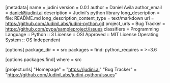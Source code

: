 [metadata]
name = judini
version = 0.0.1
author = Daniel Avila
author_email = daniel@judini.ai
description = Judini's python library
long_description = file: README.md
long_description_content_type = text/markdown
url = https://github.com/JudiniLabs/judini-python.git
project_urls =
    Bug Tracker = https://github.com/pypa/sampleproject/issues
classifiers =
    Programming Language :: Python :: 3
    License :: OSI Approved :: MIT License
    Operating System :: OS Independent

[options]
package_dir =
    = src
packages = find:
python_requires = >=3.6

[options.packages.find]
where = src

[project.urls]
"Homepage" = "https://judini.ai"
"Bug Tracker" = "https://github.com/JudiniLabs/judini-python/issues"